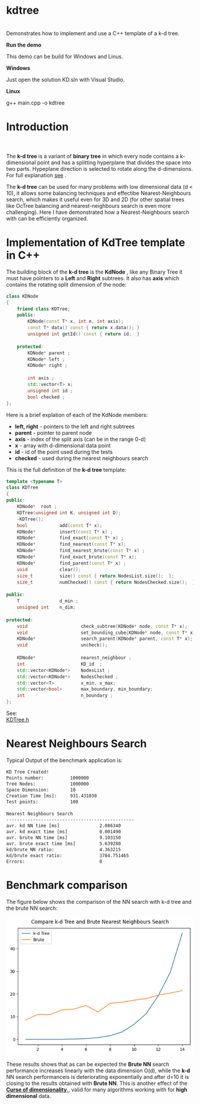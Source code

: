 # kdtree
<br>Demonstrates how to implement and use a C++ template of a k-d tree.

**Run the demo**
<p>This demo can be build for Windows and Linus.

**Windows**
<p>Just open the solution KD.sln with Visual Studio.

**Linux**
<p> g++ main.cpp -o kdtree


# Introduction
<br><br>The <b>k-d tree</b> is a variant of <b>binary tree</b> in which every node contains a k-dimensional point and has a splitting hyperplane that divides the space into two parts. Hypeplane direction is selected to rotate along the d-dimensions. For full explanation [see](https://en.wikipedia.org/wiki/K-d_tree) . 

The <b>k-d tree</b> can be used for many problems with low dimensional data (d < 10), it allows some balancing techniques and effectibe Nearest-Neighbours search, which makes it useful even for 3D and 2D (for other spatial trees like OcTree balancing and nearest-neighbours search is even more challenging). Here I have demonstrated how  a Nearest-Neighbours search with can be efficiently organized. 


# Implementation of KdTree template in C++

The building block of the <b>k-d tree</b> is the <b>KdNode</b> , like any Binary Tree it must have pointers to a <b>Left</b> and <b>Right</b> subtrees. It also has <b>axis</b> which contains the rotating split dimension of the node:


```cpp
class KDNode
{
    friend class KDTree;
    public:
        KDNode(const T* x, int n, int axis);
        const T* data() const { return x.data(); }
        unsigned int getId() const { return id;  }

    protected:
        KDNode* parent ;
        KDNode* left ;
        KDNode* right ;        
        
        int axis ;
        std::vector<T> x;
        unsigned int id ;
        bool checked ;
};
```

Here is a brief explation of each of the KdNode members:
- <b>left, right</b>  - pointers to the left and right subtrees
- <b>parent</b>  - pointer to parent node
- <b>axis</b>  - index of the split axis (can be in the range 0-d)
- <b>x</b> - array with d-dimensional data point
- <b>id</b> - id of the point used during the tests
- <b>checked</b> - used during the nearest neighbours search


This is the full definition of the <b>k-d tree</b> template:


```cpp
template <typename T>
class KDTree
{
public:
    KDNode*  root ;
    KDTree(unsigned int K, unsigned int D);
    ~KDTree();
    bool            add(const T* x);
    KDNode*         insert(const T* x) ;
    KDNode*         find_exact(const T* x) ;
    KDNode*         find_nearest(const T* x);
    KDNode*         find_nearest_brute(const T* x) ;
    KDNode*         find_exact_brute(const T* x);
    KDNode*         find_parent(const T* x) ;
    void            clear();
    size_t          size() const { return NodesList.size();  };
    size_t          numChecked() const { return NodesChecked.size();  };
    
public:
    T               d_min ;   
    unsigned int    n_dim;

protected:  
    void                    check_subtree(KDNode* node, const T* x);
    void                    set_bounding_cube(KDNode* node, const T* x);
    KDNode*                 search_parent(KDNode* parent, const T* x);
    void                    uncheck();

    KDNode*                 nearest_neighbour ;
    int                     KD_id  ;
    std::vector<KDNode*>    NodesList ;
    std::vector<KDNode*>    NodesChecked ;
    std::vector<T>          x_min, x_max; 
    std::vector<bool>       max_boundary, min_boundary;
    int                     n_boundary ;
};
```

See: 
<br>
[KDTree.h](Sources/KDTree.h) 
<br>


# Nearest Neighbours Search

Typical Output of the benchmark application is:

```
KD Tree Created!
Points number:          1000000
Tree Nodes:             1000000
Space Dimension:        10
Creation Time [ms]:     931.431030
Test points:            100

Nearest Neighbours Search
------------------------------------------------
avr. kd NN time [ms]               2.086340
avr. kd exact time [ms]            0.001490
avr. brute NN time [ms]            9.103150
avr. brute exact time [ms]         5.639280
kd/brute NN ratio:                 4.363215
kd/brute exact ratio:              3784.751465
Errors:                            0
```



# Benchmark comparison

The figure below shows the comparison of the NN search with k-d tree and the brute NN search:

<p align="center">
  <img src="nn_performance.png" width="500px"/>
</p>

These results shows that as can be expected the <b>Brute NN</b> search performance increases linearly with the data dimension O(d), while the <b>k-d</b> NN search performanceis is deteriorating exponentially and after d=10 it is closing to the results obtained with <b>Brute NN</b>. This is another effect of the 
[<b>Curse of dimensionality</b>,](https://en.wikipedia.org/wiki/Curse_of_dimensionality), valid for many algorithms working with for <b>high dimensional</b> data.















